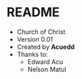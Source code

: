 README
===================

* Church of Christ 
* Version 0.01
* Created by **Acuedd**
* Thanks to: 
    * Edward Acu 
    * Nelson Matul 
